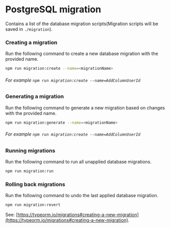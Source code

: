 # PostgreSQL migration

Contains a list of the database migration scripts(Migration scripts will be saved in `./migration`).

### Creating a migration

Run the following command to create a new database migration with the provided name.

```sh
npm run migration:create --name=<migrationName>
```

###### For example `npm run migration:create --name=AddColumnUserId`

### Generating a migration

Run the following command to generate a new migration based on changes with the provided name.

```sh
npm run migration:generate --name=<migrationName>
```

###### For example `npm run migration:create --name=AddColumnUserId`

### Running migrations

Run the following command to run all unapplied database migrations.

```sh
npm run migration:run
```

### Rolling back migrations

Run the following command to undo the last applied database migration.

```sh
npm run migration:revert
```

See: [https://typeorm.io/migrations#creating-a-new-migration](https://typeorm.io/migrations#creating-a-new-migration).
